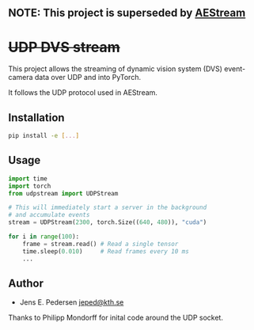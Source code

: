 ## **NOTE**: This project is superseded by [AEStream](https://github.com/norse/aestream/)

# <s>UDP DVS stream</s>

This project allows the streaming of dynamic vision system (DVS) 
event-camera data over UDP and into PyTorch.

It follows the UDP protocol used in AEStream.

## Installation

```bash
pip install -e [...]
```

## Usage
```python
import time
import torch
from udpstream import UDPStream

# This will immediately start a server in the background 
# and accumulate events
stream = UDPStream(2300, torch.Size((640, 480)), "cuda")

for i in range(100):
    frame = stream.read() # Read a single tensor
    time.sleep(0.010)     # Read frames every 10 ms
    ...
```

## Author

* Jens E. Pedersen <jeped@kth.se>

Thanks to Philipp Mondorff for inital code around the UDP socket.
